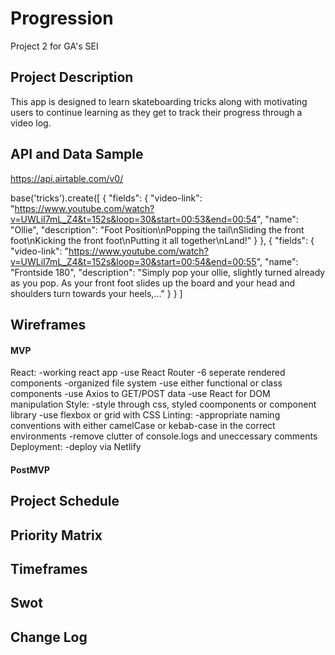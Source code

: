 # Progression

Project 2 for GA's SEI

## Project Description

This app is designed to learn skateboarding tricks along with motivating users to continue learning as they get to track their progress through a video log.

## API and Data Sample

https://api.airtable.com/v0/

base('tricks').create([
{
"fields": {
"video-link": "https://www.youtube.com/watch?v=UWLiI7mL_Z4&t=152s&loop=30&start=00:53&end=00:54",
"name": "Ollie",
"description": "Foot Position\nPopping the tail\nSliding the front foot\nKicking the front foot\nPutting it all together\nLand!"
}
},
{
"fields": {
"video-link": "https://www.youtube.com/watch?v=UWLiI7mL_Z4&t=152s&loop=30&start=00:54&end=00:55",
"name": "Frontside 180",
"description": "Simply pop your ollie, slightly turned already as you pop. As your front foot slides up the board and your head and shoulders turn towards your heels,..."
}
}
]

## Wireframes

#### MVP

React:
-working react app
-use React Router
-6 seperate rendered components
-organized file system
-use either functional or class components
-use Axios to GET/POST data
-use React for DOM manipulation
Style:
-style through css, styled coomponents or component library
-use flexbox or grid with CSS
Linting:
-appropriate naming conventions with either camelCase or kebab-case in the correct environments
-remove clutter of console.logs and uneccessary comments
Deployment:
-deploy via Netlify

#### PostMVP

## Project Schedule

## Priority Matrix

## Timeframes

## Swot

## Change Log
